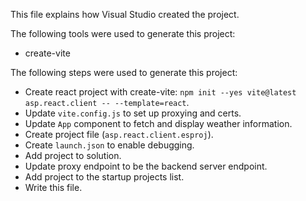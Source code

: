 This file explains how Visual Studio created the project.

The following tools were used to generate this project:
- create-vite

The following steps were used to generate this project:
- Create react project with create-vite: `npm init --yes vite@latest asp.react.client -- --template=react`.
- Update `vite.config.js` to set up proxying and certs.
- Update `App` component to fetch and display weather information.
- Create project file (`asp.react.client.esproj`).
- Create `launch.json` to enable debugging.
- Add project to solution.
- Update proxy endpoint to be the backend server endpoint.
- Add project to the startup projects list.
- Write this file.

